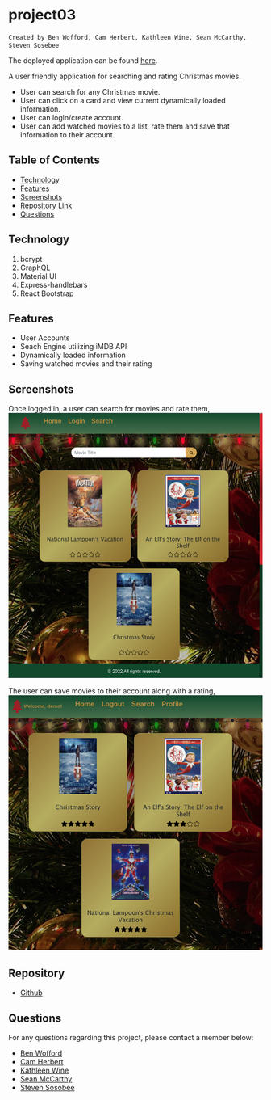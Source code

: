 # project03

    Created by Ben Wofford, Cam Herbert, Kathleen Wine, Sean McCarthy, Steven Sosebee

The deployed application can be found [here](https://kmwine02-project03.herokuapp.com/).

A user friendly application for searching and rating Christmas movies.

- User can search for any Christmas movie.
- User can click on a card and view current dynamically loaded information.
- User can login/create account.
- User can add watched movies to a list, rate them and save that information to their account.

## Table of Contents

- [Technology](#Technology)
- [Features](#Features)
- [Screenshots](#Screenshots)
- [Repository Link](#Repository)
- [Questions](#Questions)

## Technology

1. bcrypt
2. GraphQL
3. Material UI
4. Express-handlebars
5. React Bootstrap

## Features

- User Accounts
- Seach Engine utilizing iMDB API
- Dynamically loaded information
- Saving watched movies and their rating

## Screenshots

Once logged in, a user can search for movies and rate them,
![search-page](./client/src/images/search.png)

The user can save movies to their account along with a rating,
![profile-page](./client/src/images/profile.png)

## Repository

- [Github](https://github.com/kmwine02/project03)

## Questions

For any questions regarding this project, please contact a member below:

- [Ben Wofford](https://github.com/benwofford)
- [Cam Herbert](https://github.com/caaam)
- [Kathleen Wine](https://github.com/kmwine02)
- [Sean McCarthy](https://github.com/McTastic)
- [Steven Sosobee](https://github.com/steven-sosebee)
